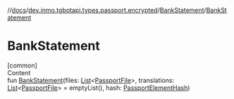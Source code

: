 //[docs](../../../index.md)/[dev.inmo.tgbotapi.types.passport.encrypted](../index.md)/[BankStatement](index.md)/[BankStatement](-bank-statement.md)



# BankStatement  
[common]  
Content  
fun [BankStatement](-bank-statement.md)(files: [List](https://kotlinlang.org/api/latest/jvm/stdlib/kotlin.collections/-list/index.html)<[PassportFile](../-passport-file/index.md)>, translations: [List](https://kotlinlang.org/api/latest/jvm/stdlib/kotlin.collections/-list/index.html)<[PassportFile](../-passport-file/index.md)> = emptyList(), hash: [PassportElementHash](../../dev.inmo.tgbotapi.types.passport.encrypted.abstracts/index.md#%5Bdev.inmo.tgbotapi.types.passport.encrypted.abstracts%2FPassportElementHash%2F%2F%2FPointingToDeclaration%2F%5D%2FClasslikes%2F625018081))  



